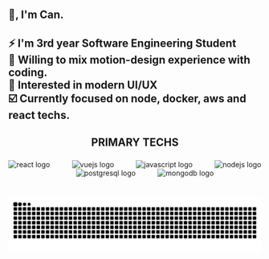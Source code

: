 <h2 align="left">👋, I'm Can.</h2>

###

<h2 align="left">⚡ I'm 3rd year Software Engineering Student<br>💎 Willing to mix motion-design experience with coding.<br>🔭 Interested in modern UI/UX<br>☑️ Currently focused on node, docker, aws and react techs.</h2>

###

<h2 align="center">PRIMARY TECHS</h2>

###

<div align="center">
  <img src="https://cdn.jsdelivr.net/gh/devicons/devicon/icons/react/react-original.svg" height="60" alt="react logo"  />
  <img width="36" />
  <img src="https://cdn.jsdelivr.net/gh/devicons/devicon/icons/vuejs/vuejs-original.svg" height="60" alt="vuejs logo"  />
  <img width="36" />
  <img src="https://skillicons.dev/icons?i=js" height="60" alt="javascript logo"  />
  <img width="36" />
  <img src="https://skillicons.dev/icons?i=nodejs" height="60" alt="nodejs logo"  />
  <img width="36" />
  <img src="https://skillicons.dev/icons?i=postgres" height="60" alt="postgresql logo"  />
  <img width="36" />
  <img src="https://skillicons.dev/icons?i=mongodb" height="60" alt="mongodb logo"  />
</div>

###

<br clear="both">

<img src="https://raw.githubusercontent.com/forzzerino/forzzerino/output/snake.svg" alt="Snake animation" />

###
